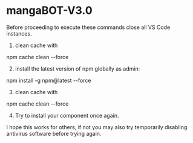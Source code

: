 # mangaBOT-V3.0

Before proceeding to execute these commands close all VS Code instances.

1. clean cache with

 npm cache clean --force
 
2. install the latest version of npm globally as admin:

 npm install -g npm@latest --force

3. clean cache with

 npm cache clean --force

4. Try to install your component once again.

I hope this works for others, if not you may also try temporarily disabling antivirus software before trying again.
